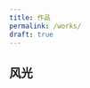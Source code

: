 ```yaml
---
title: 作品
permalink: /works/
draft: true
---
```




<!-- <ImageCard v-for="item in list" :key="item.image" v-bind="item" /> -->

<!-- <ImageCard
  image="https://cdn.jsdelivr.net/gh/zzyAJohn/Image/works/202502191846839.jpg"
  title="乡村振兴号"
  description="照片中的火车位于武汉蔡甸区花博汇"
  href="/"
  author="AJohn"
  date="2025/01/19"
/> -->
## 风光

<CardGrid>
    <ImageCard
    image="https://cdn.jsdelivr.net/gh/zzyAJohn/Image/works/202502191846839.jpg"
    title="乡村振兴号"
    description="照片中的火车位于武汉蔡甸区花博汇"
    href="/"
    author="AJohn"
    date="2025/01/19"
    />
  <!-- <ImageCard
    image="https://cn.bing.com/th?id=OHR.AlfanzinaLighthouse_ZH-CN9704515669_1920x1080.webp"
    title="阿尔凡齐纳灯塔，阿尔加维，葡萄牙"
    description="..."
    href="/"
    author="Andreas Kunz"
    date="2024/08/16"
  />
  <ImageCard
    image="https://cn.bing.com/th?id=OHR.AlfanzinaLighthouse_ZH-CN9704515669_1920x1080.webp"
    title="阿尔凡齐纳灯塔，阿尔加维，葡萄牙"
    description="..."
    href="/"
    author="Andreas Kunz"
    date="2024/08/16"
  /> -->
</CardGrid>